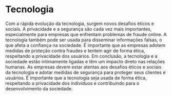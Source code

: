 <!DOCTYPE html>
<html lang="pt-br"
<head>
  <h1> Tecnologia </h1>
</head>
<body>
<p>Com a rápida evolução da tecnologia, surgem novos desafios éticos e sociais. A privacidade e a segurança são cada vez mais importantes,
especialmente para empresas que enfrentam problemas de fraude online. A tecnologia também pode ser usada para disseminar informações falsas,
o que afeta a confiança na sociedade. É importante que as empresas adotem medidas de proteção contra fraudes e tentem agir de forma ética,
respeitando a privacidade dos usuários. Em conclusão, a tecnologia e a sociedade estão intimamente ligadas e têm um impacto direto nas
relações humanas. As empresas devem estar atentas aos desafios éticos e sociais da tecnologia e adotar medidas de segurança para proteger
seus clientes e usuários. É importante que a tecnologia seja usada de forma ética, respeitando a privacidade dos indivíduos e
contribuindo para o desenvolvimento da sociedade.</p>
</body>
